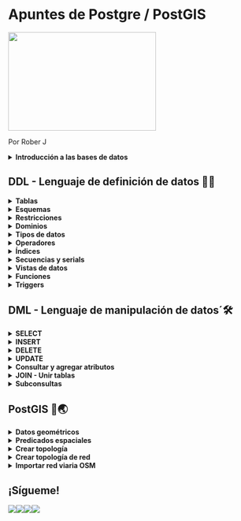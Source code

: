 # Apuntes de Postgre / PostGIS

<img src="https://programapa.files.wordpress.com/2021/07/predicados-espaciales-postgis.png" width="300" height="200" text-align: center></div>

Por Rober J

<details>
  <summary><strong>Introducción a las bases de datos</strong></summary><br>
<p>Una <strong>base de datos</strong> es un conjunto de información estructurada para poder acceder a ella fácilmente. En informática, la base de datos se almacena digitalmente y por medio de programas se accede a la información y se opera con ella. Su aspecto es el de una (o muchas) tabla:</p>
<figure ><table><thead><tr><th>Nombre del elemento</th><th >Barrio</th><th >Distrito</th><th >Fecha de instalación</th></tr></thead><tbody><tr><td >Farola</td><td >Acacias</td><td >Arganzuela</td><td >1995</td></tr><tr><td >Farola</td><td >Atocha</td><td >Arganzuela</td><td >1995</td></tr><tr><td >Buzón</td><td >Jerónimos</td><td >Retiro</td><td >2001</td></tr></tbody></table></figure>
<p>Para que la base de datos sea <strong>geográfica</strong> debe contar con información acerca de su <strong>posición </strong>en el espacio, es decir, debe representar alguna realidad territorial. Una posibilidad sería contar con dos columnas más: una para el dato de la coordenada X y otra para su coordenada Y:</p>
<figure ><table><thead><tr><th >Nombre del elemento</th><th >Barrio</th><th >Distrito</th><th >Fecha de instalación</th><th >Coordenada X</th><th>Coordenada Y</th></tr></thead><tbody><tr><td >Farola</td><td >Acacias</td><td >Arganzuela</td><td >1995</td><td >-3.704281</td><td>40.403497</td></tr><tr><td >Farola</td><td >Atocha</td><td >Arganzuela</td><td >1995</td><td >-3.692546</td><td>40.406163</td></tr><tr><td >Buzón</td><td >Jerónimos</td><td >Retiro</td><td >2001</td><td >-3.684449</td><td>40.407504</td></tr></tbody></table></figure>
<p>De este modo, con el programa adecuado es posible visualizar la información sobre un marco espacial en vez de quedarnos solo con la tabla. Bastará con conocer el sistema de referencia de las coordenadas (WGS 84 EPSG: 4326 en este caso) para que cada una de las filas se convierta en un punto posicionado en sus coordenadas, es decir, pueda <strong>representar su geometría</strong>. </p>
<p>El tamaño de las bases de datos puede ser tan grande que para  manipular la información se recurre a filtros complejos que afinen nuestras búsquedas y operaciones. En este contexto es donde suelen usarse los lenguajes de programación, tanto en programas <strong>gestores de bases de datos</strong> (SGBD) como Acess o Postgre como en Sistemas de Información Geográfica como QGIS. Entre estos lenguajes se encuentra <strong>SQL</strong>, diseñado específicamente para ser el lenguaje común de las bases de datos. </p>
<p><strong>PostgreSQL</strong>, o solo Postgre, es un software de código abierto de gestión de bases de datos que utiliza el <strong>lenguaje SQL</strong> para operar con la información, y entre sus virtudes está la de gestionar la <strong>información espacial</strong> o geometrías de los elementos almacenados en ella. </p>
<p>Para comenzar a usarlo, debemos <a rel="noreferrer noopener" href="https://www.postgresql.org/download/" target="_blank">descargarlo de su página principal</a>, familiarizarnos un poco con <strong>PgAdmin</strong>, la herramienta de Postgre que proporciona interfaz gráfica a nuestras bases de datos y desde la que se realizan la mayor parte de las operaciones, y aprender a <strong>manejar los aspectos fundamentales de SQL</strong>, los cuales trato en este post.</p>
<div ><figure ><img src="https://programapa.files.wordpress.com/2021/04/image-7.png?w=1024" alt=""  srcset="https://programapa.files.wordpress.com/2021/04/image-7.png?w=1024 1024w, https://programapa.files.wordpress.com/2021/04/image-7.png?w=150 150w, https://programapa.files.wordpress.com/2021/04/image-7.png?w=300 300w, https://programapa.files.wordpress.com/2021/04/image-7.png?w=768 768w, https://programapa.files.wordpress.com/2021/04/image-7.png 1366w" sizes="(max-width: 1024px) 100vw, 1024px" /><figcaption><em>Aspecto de pgAdmin</em></figcaption></figure>
<p>Sin embargo, para aplicar estas herramientas a la información geográfica para crear <strong>geodatabases</strong> y combinarlas con Sistemas de Información Geográfica como QGIS es necesario hacer uso de una <strong>extensión </strong>de Postgre llamada <strong>PostGIS </strong>que añade las funcionalidades necesarias para trabajar con esta clase de información y de las cuales hablo en otras entradas del blog.</p>
<div ><figure ><img loading="lazy" src="https://programapa.files.wordpress.com/2020/11/logo_square_postgis.png?w=300" alt="" width="193" height="193" srcset="https://programapa.files.wordpress.com/2020/11/logo_square_postgis.png?w=193 193w, https://programapa.files.wordpress.com/2020/11/logo_square_postgis.png?w=150 150w, https://programapa.files.wordpress.com/2020/11/logo_square_postgis.png 300w" sizes="(max-width: 193px) 100vw, 193px" /><figcaption><em>Logo oficial de PostGIS</em></figcaption></figure>
<p>Por<strong> último, la documentación oficial y otros enlaces de utilidad para Postgre, SQL y PostGIS los recopilo en el siguiente post junto a otros muchos recursos:</p>
<p><strong>⚠ Algunas cuestiones básicas como las claves primarias o la integridad de los datos aún no las he tratado en este post</strong>(proximamente)</p>
 
</details>
  
## DDL - Lenguaje de definición de datos 👷‍♀️
  
<details>
  <summary><strong>Tablas</strong></summary><br>
  
  <div ><figure ><img src="https://programapa.files.wordpress.com/2020/11/tablas.jpg?w=300" alt="" srcset="https://programapa.files.wordpress.com/2020/11/tablas.jpg?w=300 300w, https://programapa.files.wordpress.com/2020/11/tablas.jpg?w=600 600w, https://programapa.files.wordpress.com/2020/11/tablas.jpg?w=150 150w" sizes="(max-width: 300px) 100vw, 300px" /></figure>
<p >Las tablas son la estructura básica de almacenamiento de PostgreSQL y en general de los datos en las <a href="https://medium.com/@eugeniomendoza/c%C3%B3mo-saber-si-necesitas-una-base-de-datos-nosql-b6cfd5bb7d9b" target="_blank" rel="noreferrer noopener">bases de datos relacionales</a>.</p>
<p>Constan de dos elementos básicos: filas y columnas</p>
<figure ><table><thead><tr><th >ID</th><th >Elemento </th><th >Barrio</th><th >Fecha</th></tr></thead><tbody><tr><td >0001</td><td >Farola</td><td >Acacias</td><td >1995</td></tr><tr><td >0002</td><td >Farola</td><td >Atocha</td><td >1995</td></tr><tr><td >0003</td><td >Buzón</td><td >Jerónimos</td><td >2001</td></tr></tbody></table></figure>
<ul><li>Las <strong>filas </strong>son cada uno de los registros de la tabla, en este caso elementos urbanos.</li><li>Las <strong>columnas </strong>son los distintos datos que se almacenan de cada elemento, en este caso el barrio y distrito al que pertenecen junto a su fecha de instalación.</li></ul>
<p>Además las tablas cuentan también con <a rel="noreferrer noopener" href="https://programapa.wordpress.com/2020/09/24/restricciones-en-sql/" target="_blank">restricciones</a>, tanto para toda la tabla como para algunas de sus columnas.</p>
<p>Forman parte del lenguaje de definición de datos (DDL) de Postgre, es decir, de las herramientas SQL para armar la estructura de la base de datos como son también los <a href="https://programapa.wordpress.com/2020/09/22/lista-de-instrucciones-basicas-de-sql/">esquemas</a> o los <a href="https://programapa.wordpress.com/2020/11/05/dominios/">dominios</a></p>


<h3><strong>Crear tablas</strong></h3>
<p>En una base de datos PostgreSQL pueden crearse tantas tablas como se necesite. La <strong>sintaxis</strong> básica para ello es:</p>
<pre>
CREATE TABLE &#91;IF NOT EXISTS] esquema.nombre_tabla(
nombre_columna1 tipo(n) &#91;RESTRICCIÓN],
nombre_columna2 tipo(n) &#91;RESTRICCIÓN],
nombre_columna3 tipo(n) &#91;RESTRICCIÓN],
&#91;RESTRICCIÓN DE TABLA],
&#91;RESTRICCIÓN DE TABLA]
);
</pre>
<ul><li><strong>Crea una tabla</strong> especificando un nombre junto al esquema al que van a pertenecer.</li><li>Con IF NOT EXISTS comprueba que el nombre no esté repetido para poder crearla.</li><li>Entre paréntesis se especifica el nombre de la columna<em>, </em>el <a href="https://programapa.wordpress.com/2020/10/01/tipos-de-datos-en-sql/">tipo de dato</a> y su longitud (n), y las <a href="https://programapa.wordpress.com/2020/09/24/restricciones-en-sql/">restricciones</a> que tendrá cada columna o toda la tabla.</li></ul>
<p>Por ejemplo, para crear la tabla del inicio, haríamos lo siguiente: </p>
<pre>
CREATE TABLE miesquema.Urbanismo (
ID char(4) PRIMARY KEY,
Elemento varchar(15),
Barrio varchar(15),
Fecha date
);
</pre>

<h3><strong>Modificar tablas y columnas</strong></h3>
<p>Podemos cambiar las propiedades de la tabla o de algunas de sus columnas combinando ALTER TABLE con alguna sentencias según lo que queramos modificar:</p>

<h4><strong>Cambiar nombre a la tabla</strong></h4>
<pre>
ALTER TABLE &#91;IF EXISTS] tabla
 RENAME TO nuevo_nombre
</pre>
<p>IF EXISTS es opcional y evita que de error en caso de no existir la tabla (lo cual detendría toda la ejecución del código)</p>

<h4><strong>Cambiar nombre de la columna</strong></h4>
<pre>
ALTER TABLE tabla RENAME COLUMN columna TO nuevo_nombre
</pre>

<h4><strong>Asignar un nuevo esquema a la tabla</strong></h4>
<pre>
ALTER TABLE tabla SET SCHEMA nombre_esquema
</pre>

<h4>Añadir una nueva columna</h4>
<pre>
ALTER TABLE tabla ADD COLUMN nombre_columna tipo(n) &#91;RESTRICCIÓN]
</pre>
<p>Se indica su nombre, el <a href="https://programapa.wordpress.com/2020/10/01/tipos-de-datos-en-sql/">tipo de dato</a> y opcionalmente sus <a href="https://programapa.wordpress.com/2020/09/24/restricciones-en-sql/">restricciones</a></p>

<h4><strong>Eliminar columnas</strong></h4>
<pre>
ALTER TABLE tabla DROP COLUMN columna &#91;RESTRICT/CASCADE]
</pre>
<p>Con RESTRICT (por defecto) da error en caso de haber datos en las columnas.</p>
<p>CASCADE la borra aunque contenga datos.</p>

<h4><strong>Añadir y quitar expresiones asociadas a las columnas</strong></h4>
<pre>
ALTER TABLE tabla ALTER COLUMN columna SET DEFAULT expresión
</pre>

<h4><strong>Cambiar el tipo de dato que puede almacenar la columna indicada</strong></h4>
<pre>
ALTER TABLE tabla ALTER COLUMN columna &#91;SET DATA] TYPE tipo(n)
</pre>

<h4><strong>Quitar expresión de la tabla</strong></h4>
<pre>
ALTER TABLE tabla ALTER COLUMN columna DROP DEFAULT
</pre>

<h4><strong>Aceptar o no datos nulos</strong></h4>
<pre>
ALTER TABLE tabla ALTER COLUMN columna { SET / DROP } NOT NULL
</pre>

<h4><strong>Añadir una restricción para toda la tabla</strong></h4>
<pre>
ADD CONSTRAINT nombre_restricción RESTRICCIÓN
</pre>

<h4><strong>Añadir una restricción en una columna</strong></h4>
<pre>
ADD CONSTRAINT nombre_restricción RESTRICCIÓN(columna)
</pre>

<h4><strong>Borrar restricción</strong></h4>
<pre>
DROP CONSTRAINT nombre_restricción &#91; RESTRICT / CASCADE ]
</pre>
<p>Con RESTRICT (por defecto) da error en caso de haber datos dependientes de la restricción</p>
<p>CASCADE borra la restricción junto a los datos dependientes de ella</p>


<h3><strong>Borrar las tablas o su contenido</strong></h3>
<p>Se puede tanto borrar completamente una tabla como simplemente dejarla limpia usando las siguientes cláusulas:</p>

<h4><strong>Borrar una o varias tablas (separadas por comas y en ese orden)</strong></h4>
<pre>
DROP TABLE &#91;IF EXISTS] tabla &#91;, tabla2]&#91;RESTRICT / CASCADE]
</pre>
<p>Con IF EXISTS se evita error en caso de no existir.</p>
<p>Por defecto se ejecuta RESTRICT para dar error en caso de existir objetos dependientes de las tablas.</p>
<p>Si se indica CASCADE borrará todas las tablas dependientes.</p>

<h4><strong>Borrar todos los registros de la tabla sin modificar su estructura</strong></h4>
<pre>
TRUNCATE TABLE tabla &#91;RESTRICT / CASCADE]
</pre>
<p>Con RESTRICT (por defecto) se genera error en caso de existir claves externas que la hagan referencia.</p>
<p>CASCADE vacía todas las tablas conectadas por la clave externa.</p>
  
  
</details>
<details>
  <summary><strong>Esquemas</strong></summary><br>
  
  <div><figure ><img src="https://programapa.files.wordpress.com/2020/09/esquemas.jpg?w=300" alt="" srcset="https://programapa.files.wordpress.com/2020/09/esquemas.jpg?w=300 300w, https://programapa.files.wordpress.com/2020/09/esquemas.jpg?w=600 600w, https://programapa.files.wordpress.com/2020/09/esquemas.jpg?w=150 150w" sizes="(max-width: 300px) 100vw, 300px" /></figure>
<p>Los esquemas de PostgreSQL son conjuntos de datos o tablas propiedad de uno o varios usuarios de la base de datos.</p>
<p>Forman parte del lenguaje de definición de datos (DDL) de Postgre, es decir, de las herramientas SQL para crear y modificar los objetos que estructuran las bases de datos.</p>

<h3><strong>Crear un esquema</strong></h3>
<p>Basta con usar CREATE SCHEMA y asignarle un nombre:</p>
<pre>
CREATE SCHEMA nombre_esquema
</pre>

<h3><strong>Modificar un esquema</strong></h3>
<pre>
ALTER SCHEMA esquema RENAME TO nuevo_nombre
</pre>
<p>Cambiar el nombre del esquema</p>
<pre>
ALTER SCHEMA esquema OWNER TO nuevo_usuario
</pre>
<p>Cambiar el propietario del esquema</p>
<pre>
&#91;AUTHORIZATION usuario]
</pre>
<p>Especificar usuario propietario del nuevo esquema distinto al creador.</p>

<h3><strong>Borrar un esquema</strong></h3>
<pre>
DROP SCHEMA &#91;IF EXISTS] esquema &#91;RESTRICT / CASCADE]
</pre>
<p>Con IF EXISTS evitamos que se genere un error que detenga el proceso en caso de no existir el esquema.</p>
<p>Por defecto se ejecuta RESTRICT, generando un error en caso de existir información en el esquema.</p>
<p>Con CASCADE se elimina todo.</p>

  
</details>
<details>
  <summary><strong>Restricciones</strong></summary><br>
  
  <div><figure ><img src="https://programapa.files.wordpress.com/2020/09/constraints_sql-3.png?w=300" alt="" class="wp-image-3102" srcset="https://programapa.files.wordpress.com/2020/09/constraints_sql-3.png?w=300 300w, https://programapa.files.wordpress.com/2020/09/constraints_sql-3.png?w=150 150w, https://programapa.files.wordpress.com/2020/09/constraints_sql-3.png 383w" sizes="(max-width: 300px) 100vw, 300px" /></figure>
<p>Las restricciones de PostgreSQL son reglas que deben cumplir los datos para poder incorporarlos a las columnas que se encuentren bajo dicha restricción.</p>
<p>Con ellas podemos evitar que se inserten valores nulos, geometrías que no cumplan cierto estándar de calidad o datos que se excedan de los límites que les marquemos.</p>
<p>Existen restricciones que afectan a las columnas y otras que se aplican a toda una tabla.</p>

<p><a id="restriccion_columna"></a></p>
<h3><strong>Restricciones de columna</strong></h3>
<p >Afectan solo a la columna indicada.</p>
<figure ><table><tbody><tr><td>NOT NULL</td><td>No se admiten valores nulos en la columna. <br><br>Obliga a rellenar la fila con valores permitidos si quiere agregarse a la tabla.</td></tr><tr><td>UNIQUE</td><td>El dato de una celda no puede repetirse en la columna. <br><br>Funciona a modo de clave alternativa.</td></tr><tr><td>PRIMARY KEY</td><td>Establece que la columna es la clave primaria de la tabla, por lo que no podrá contener valores nulos ni valores repetidos.</td></tr><tr><td>REFERENCES <em>tabla</em>(<em>columna</em>)</td><td>Solo pueden introducirse en esa columna datos que ya existan previamente en otra <em>tabla.</em> <br><br>Si no se especifica la <em>columna </em>por defecto buscará en la otra tabla una columna con el mismo nombre que a la que se le aplica la restricción. </td></tr><tr><td>CHECK (<em>condiciones</em>)</td><td>Los valores que se introduzcan en la columna deberán cumplir las <em>condiciones </em>que se especifiquen mediante fórmulas matemáticas o lógicas booleanas (TRUE o FALE)</td></tr></tbody></table></figure>

<h3><strong>Restricciones de tabla</strong></h3>
<p >Afectan a toda la tabla o a varias de sus columnas. </p>
<figure ><table><tbody><tr><td>UNIQUE (columna1,columna2&#8230;)</td><td>No se permite que se repitan combinaciones de valores en las filas: si la fila 1 tiene valores <strong>ab </strong>la fila 2 tendrá que ser <strong>aa, bb, ba, bc&#8230; </strong>pero no <strong>ab.</strong></td></tr><tr><td>FOREIGN KEY (columna1,columna2&#8230;) REFERENCES tabla(columna1,columna2&#8230;)</td><td>Establece a las columnas indicadas como claves foráneas para otra tabla. <br><br>Si las columnas de la otra tabla se llaman igual no es necesario especificar el nombre de las columnas a las que referencia.</td></tr><tr><td>CHECK (condiciones)</td><td>La tabla debe ajustarse a las condiciones que se especifiquen mediante fórmulas matemáticas o lógicas booleanas (TRUE o FALSE)</td></tr><tr><td>PRIMARY KEY (columna1,columna2&#8230;)</td><td>Cuando queramos establecer como clave primaria una combinación de columnas, deberá usarse como restricción de tabla.</td></tr></tbody></table></figure>

<h3><strong>Crear una restricción de tabla</strong></h3>
<p>Existen dos maneras de crear una restricción:</p>
<ul><li>Añadir restricciones de tabla y de columna <a href="https://programapa.wordpress.com/2020/11/04/tablas/">en el momento de crear una tabla</a></li><li>Añadirlas posteriormente utilizando ALTER TABLE:</li></ul>

<h4><strong>Añadir restricción a una tabla</strong></h4>
<pre>
ALTER TABLE &#91; IF EXISTS ] tabla ADD CONSTRAINT nombre_restricción RESTRICCIÓN
</pre>

<h4><strong>Añadir restricción a una columna</strong></h4>
<pre>
ALTER TABLE &#91; IF EXISTS ] tabla ADD CONSTRAINT nombre_restricción RESTRICCIÓN (columna)
</pre>
<p>En ambos casos se le asigna un nombre a la restricción para poder identificarla fácilmente. Las restricciones existentes para una tabla pueden verse desde el menú lateral de pgAdmin.</p>

<h3><strong>Borrar una restricción de tabla</strong></h3>
<p>Para borrar una una restricción hay que usar la sentencia modificadora de tablas ALTER TABLE e indicar el nombre que el usuario le dio a la restricción que se va a borrar:</p>
<pre>
ALTER TABLE &#91; IF EXISTS ] tabla DROP CONSTRAINT nombre_restricción &#91; RESTRICT / CASCADE ]
</pre>
<p>Con IF EXISTS no da error en caso de no existir la tabla</p>
<p>Nombre_restricción es el nombre que el usuario le dio a la restricción</p>
<p>Con RESTRICT (por defecto) da error en caso de haber datos dependientes de la restricción. CASCADE borra la restricción junto a los datos dependientes de ella</p>
  
  
</details>
<details>
  <summary><strong>Dominios</strong></summary><br>
  
  <div ><figure ><img src="https://programapa.files.wordpress.com/2020/11/dominios.jpg?w=300" alt="" class="wp-image-2926" srcset="https://programapa.files.wordpress.com/2020/11/dominios.jpg?w=300 300w, https://programapa.files.wordpress.com/2020/11/dominios.jpg?w=600 600w, https://programapa.files.wordpress.com/2020/11/dominios.jpg?w=150 150w" sizes="(max-width: 300px) 100vw, 300px" /></figure>
<p >En PostgreSQL los dominios son <strong>conjuntos de <a href="https://programapa.wordpress.com/2020/09/24/restricciones-en-sql/">restricciones</a></strong> que se aplican a una serie de datos para adaptarlos a nuestras necesidades.</p>
<p>Forman parte del lenguaje de definición de datos (DDL) de Postgre, es decir, de las herramientas SQL para armar la estructura de la base de datos.</p>

<h3><strong>Crear dominios</strong></h3>
<pre>
CREATE DOMAIN nombre_dominio &#91;AS] tipo(n)
&#91;DEFAULT expresión]
&#91;CONSTRAINT nombre_restricción RESTRICCIÓN]
{ NOT NULL / NULL / CHECK (expresión) }
</pre>
<p><strong>Estructura para crear un nuevo dominio</strong> especificando un nombre de nuestra elección y el <a href="https://programapa.wordpress.com/2020/10/01/tipos-de-datos-en-sql/">tipo de datos</a> (float, text, date&#8230;) en el que se basará el dominio.</p>
<p>Con DEFULT establecemos la <em>expresión </em>que defina los valores por defecto de las columnas que operen bajo el nuevo dominio creado. Los valores deben coincidir con el tipo de datos especificado arriba. Si no se especifica, el valor por defecto será NULL.</p>
<p>Mediante CONSTRAINT asignamos <a href="https://programapa.wordpress.com/2020/09/24/restricciones-en-sql/">restricciones</a> y opcionalmente un nombre a la restricción de tabla.</p>
<p>Con NULL y NOT NULL se indica si se aceptan valores nulos o no (por defecto los acepta)</p>
<p>CHECK nos permite establecer una expresión booleana (verdadero o falso) para lanzar un error en caso de que no se cumplan los requisitos establecidos al actualizar un campo de acuerdo a la restricción.</p>

<h3><strong>Modificar Dominos</strong></h3>
<p>Para modificar un dominio debe combinarse ALTER DOMAIN con alguna cláusulas en función de lo que queramos modificar:</p>

<h4><strong>Indicar al dominio un nuevo valor por defecto o eliminarlo</strong></h4>
<pre>
ALTER DOMAIN dominio
 { SET DEFAULT expresión / DROP DEFAULT }
</pre>
<p>No afecta a los registros ya creados.</p>
<p>DROP DEFAULT borra el valor por defecto.</p>

<h4><strong>Borra una restricción de dominio </strong></h4>
<pre>
ALTER DOMAIN dominio
 DROP CONSTRAINT &#91; IF EXISTS ] restricción &#91; RESTRICT / CASCADE]
</pre>
<p>Da opción a que salga error si hay objetos dependientes con RESTRICT o que por el contrario los borre con CASCADE.</p>

<h4><strong>Cambiar el nombre de una restricción</strong></h4>
<pre>
ALTER DOMAIN dominio
 RENAME CONSTRAINT restricción TO nuevo_nombre
</pre>

<h4><strong>Cambia al propietario del dominio a uno nuevo, al actual o al que inicie sesión</strong></h4>
<pre>
ALTER DOMAIN dominio
 OWNER TO { nuevo_usuario / CURRENT_USER / SESSION_USER }
</pre>

<h4><strong>Cambia el que se acepten o no valores nulos</strong></h4>
<pre>
ALTER DOMAIN dominio
 { SET / DROP } NOT NULL
</pre>

<h4><strong>Añade una nueva restricción al dominio</strong> siguiendo la estructura de CREATE DOMAIN</h4>
<pre>
ALTER DOMAIN dominio
 ADD restricción
</pre>

<h4><strong>Cambia el nombre del dominio</strong></h4>
<pre>
ALTER DOMAIN dominio
 RENAME TO nuevo_nombre
</pre>

<h4><strong>Cambia el esquema al que pertenece el dominio</strong></h4>
<pre>
ALTER DOMAIN dominio
 SET SCHEMA nuevo_esquema
</pre>

<h3><strong>Borrar dominios</strong></h3>
<pre><code>DROP DOMAIN &#091; IF EXISTS ] dominio &#091;,dominio2] &#091; CASCADE / RESTRICT ]</code></pre>
<p>Se pueden borrar varios dominios separándolos por comas y en ese orden</p>
<p>Con IF EXISTS (solo en PostgreSQL) se evita error en caso de no existir.</p>
<p>Por defecto se ejecuta RESTRICT para dar error en caso de existir objetos dependientes del dominio. CASCADE borra todos los objetos dependientes del dominio.</p>
  
</details>
<details>
  <summary><strong>Tipos de datos</strong></summary><br>
  
  <div><figure ><img src="https://programapa.files.wordpress.com/2020/10/elefentesql-copia-2.jpg?w=300" alt="" class="wp-image-3113" srcset="https://programapa.files.wordpress.com/2020/10/elefentesql-copia-2.jpg?w=300 300w, https://programapa.files.wordpress.com/2020/10/elefentesql-copia-2.jpg?w=150 150w, https://programapa.files.wordpress.com/2020/10/elefentesql-copia-2.jpg 535w" sizes="(max-width: 300px) 100vw, 300px" /></figure>
<p>Cada columna en una base de datos de <strong>PostgreSQL </strong>puede almacenar un tipo de dato concreto que debe ser especificado en función de la clase de información que queramos introducir. </p>
<p>La elección del tipo de dato debe hacerse en el proceso inicial del diseño de la base de datos. Ahorrará espacio en disco, agilizará las consultas y operaciones y evitará engorrosas modificaciones a posteriori.</p>

<h3><strong>Caracteres y texto</strong></h3>
<figure ><table><thead><tr><th>Tipo</th><th>Tamaño</th><th>Descripción</th></tr></thead><tbody><tr><td>char(n)</td><td>n bytes</td><td>Reserva espacio en disco para almacenar &#8216;n&#8217; caracteres (entre 1 y 8000) según la codificación usada.</td></tr><tr><td>varchar(n)</td><td>n bytes</td><td>Almacena hasta n caracteres según la codificación sin reservar espacio para ello.</td></tr><tr><td>text</td><td>1 &#8211; 2.147.483.647 bytes</td><td>Puede almacenar texto hasta el límite en bytes permitido.</td></tr></tbody></table><figcaption><em>❗ este tipo de datos debe introducirse &#8216;entrecomillado&#8217;</em></figcaption></figure>

<h3><strong>Números enteros</strong></h3>
<figure ><table><tbody><tr><td>smallint</td><td>2 bytes</td><td>Valores entre -32.768 y 32767</td></tr><tr><td>int</td><td>4 bytes</td><td>Valores entre -2.147.483.648 y 2.147.483.647</td></tr><tr><td>bigint</td><td>8 bytes</td><td>Valores entre 2<sup>-63</sup> y  2<sup>63</sup>&nbsp;</td></tr><tr><td>serial</td><td>4 bytes</td><td>Valores autoincrementables entre -2.147.483.648 y 2.147.483.647</td></tr></tbody></table></figure>

<h3><strong>Números decimales</strong></h3>
<figure ><table><tbody><tr><td>numeric(p,s)</td><td>Variable</td><td>Almacena &#8216;p&#8217; dígitos (precisión) de los cuales &#8216;s&#8217; son decimales (escala)<br>Son valores exactos, ideales para el cálculo.</td></tr><tr><td>real</td><td>4 bytes</td><td>Almacena números reales con hasta 6 posiciones decimales.<br>Valores inexactos.</td></tr><tr><td>float8<br>double precision</td><td>8 bytes</td><td>Almacena números reales con hasta 15 posiciones decimales.<br>Valores inexactos.</td></tr></tbody></table></figure>

<h3><strong>Fechas</strong></h3>
<figure ><table><tbody><tr><td>date</td><td>4 bytes</td><td>Fechas en  calendario gregoriano</td></tr><tr><td>time</td><td>8 bytes</td><td>Almacena la hora con resolución de microsegundo</td></tr><tr><td>timestamp</td><td>8 bytes</td><td>Fecha y hora entre el 4713 a.C. y 294276 d.C. </td></tr><tr><td>timestampz</td><td>8 bytes</td><td>Fecha y hora incluyendo zona horaria entre el 4713 a.C. y 294276 d.C.</td></tr></tbody></table><figcaption><em>❗ este tipo de datos debe introducirse &#8216;entrecomillado&#8217;</em></figcaption></figure>

<h3><strong>Valores lógicos (booleanos)</strong></h3>
<figure ><table><tbody><tr><td>boolean</td><td>1 bit</td><td>Valores que se convierten a TRUE (1, yes, t, y, true) o a FALSE (0, no, f, n, false)</td></tr></tbody></table></figure>

<h3><strong>Geometrías (solo con PostGIS)</strong></h3>
<figure ><table><tbody><tr><td>geometry(tipo, SRC)</td><td>Variable</td><td>Almacena objetos geométricos simples (<em>Simple Feature</em>)<br><br>El <a href="https://programapa.wordpress.com/2020/11/06/tipos-de-datos-espaciales/">tipo</a> puede ser POINT, MULTIPOINT, LINESTRING, MULTILINESTRING, POLYGON y MULTIPOLYGON<br><br>SRC es el código del <a rel="noreferrer noopener" href="https://spatialreference.org/" target="_blank">sistema de referencia</a></td></tr><tr><td>topogeometry(tipo, SRC, tolerancia)</td><td>Variable</td><td>Almacena objetos topogeométricos<br><br>Al igual que las geometrías, su <a href="https://programapa.wordpress.com/2020/11/06/tipos-de-datos-espaciales/">tipo</a> puede ser también POINT, MULTIPOINT, LINESTRING, MULTILINESTRING, POLYGON y MULTIPOLYGON y también requieren de un <a rel="noreferrer noopener" href="https://spatialreference.org/" target="_blank">sistema de referencia</a><br><br>Sin embargo, la topogeometría requiere de una tolerancia clúster para realizar los cálculos. Su valor se dará en unidades del sistema</td></tr></tbody></table></figure>
  
</details>
<details>
  <summary><strong>Operadores</strong></summary><br>
  
  <div><figure ><img src="https://programapa.files.wordpress.com/2020/10/elefentesql-copia.jpg?w=300" alt="" class="wp-image-3110" srcset="https://programapa.files.wordpress.com/2020/10/elefentesql-copia.jpg?w=300 300w, https://programapa.files.wordpress.com/2020/10/elefentesql-copia.jpg?w=150 150w, https://programapa.files.wordpress.com/2020/10/elefentesql-copia.jpg 535w" sizes="(max-width: 300px) 100vw, 300px" /></figure>
<p>Los operadores son usados en las consultas de <strong>PostgreSQL </strong>para manipular los datos de la base de datos. Permiten filtrar la información para obtener solo los registros que necesitamos y hacer operaciones con ellos.</p>

<h3><strong>Operadores aritméticos</strong></h3>
<p>Llevan a cabo operaciones matemáticas. El resultado es siempre un número.</p>
<figure ><table><thead><tr><th>Operador</th><th>Descripción</th><th>Ejemplo</th><th>Resultado</th></tr></thead><tbody><tr><td>+</td><td>Suma</td><td>5 + 3</td><td>8</td></tr><tr><td>&#8211;</td><td>Resta</td><td>2 &#8211; 2</td><td>0</td></tr><tr><td>*</td><td>Multiplicación</td><td>7 * 3</td><td>21</td></tr><tr><td>/</td><td>División</td><td>9 / 3</td><td>3</td></tr><tr><td>^</td><td>Elevación</td><td>6 ^ 2</td><td>36 (6*6)</td></tr><tr><td>%</td><td>Módulo: resto de una división entera</td><td>20 % 3<br></td><td>2 (20/3=18)</td></tr><tr><td>|/</td><td>Raíz cuadrada</td><td>|/ 81</td><td>9 (9*9=81)</td></tr><tr><td>||/</td><td>Raíz cúbica</td><td>||/125</td><td>5 (5*5*5=125)</td></tr><tr><td>!</td><td>Factorial</td><td>4!</td><td>24 (1*2*3*4)</td></tr><tr><td>!!</td><td>Factorial (prefijo)</td><td>!!4</td><td>24 (1*2*3*4)</td></tr><tr><td>@</td><td>Valor absoluto</td><td>@ -25<br>@25</td><td>25</td></tr></tbody></table></figure>
<p>Cuando varios operadores se encuentran dentro de una misma expresión, se ejecutan siguiendo un orden, denominado <strong>precedencia de operadores</strong>:</p>
<ol><li>Lo que se encuentre entre paréntesis () </li><li>Multiplicaciones, divisiones y módulos</li><li>Sumas y restas</li><li>Izquierda a derecha cuando exista igualdad de importancia</li></ol>

<h3><strong>Operadores de comparación</strong></h3>
<p>Comprueban si dos valores son iguales o arrojan el mismo resultado. Los resultados de los operadores de comparación son valores true o false dependiendo de si se cumple la comparación o no.</p>
<figure ><table><thead><tr><th>Operador</th><th>Descripción</th><th>Ejemplo </th><th><strong>Resultado</strong></th></tr></thead><tbody><tr><td>=</td><td>Igual que </td><td>1 + 2 = 3</td><td><span class="uppercase">true</span></td></tr><tr><td>!=</td><td>Distinto que</td><td>25 != 5 * 5</td><td>FALSE</td></tr><tr><td>&lt;&gt;</td><td>Distinto que (estándar)</td><td>25 &lt;&gt; 5 * 5</td><td>FALSE</td></tr><tr><td>&lt;</td><td>Menor que</td><td>7  &lt; 10</td><td>TRUE</td></tr><tr><td>&gt;</td><td>Mayor que</td><td>7 &gt; 10</td><td>FALSE</td></tr><tr><td>&lt;=</td><td>Menor o igual que</td><td>7 &lt;= 5</td><td>FALSE</td></tr><tr><td>&gt;=</td><td>Mayor o igual que</td><td>7 &lt;= 7</td><td>TRUE</td></tr><tr><td>!&lt;</td><td>No es menor que</td><td>9 !&lt; 8</td><td>TRUE</td></tr><tr><td>!&gt;</td><td>No es mayor que</td><td>9 !&gt; 7</td><td>FALSE</td></tr></tbody></table></figure>

<h3><strong>Operadores lógicos</strong></h3>
<p>Comprueban si una o varias expresiones son verdad o no. Su resultado son valores true o false. </p>
<p>Daremos los ejemplos con una tabla hipotética con los municipios de España, su población, la provincia y la comunidad autónoma a la que pertenecen.</p>
<figure ><table><thead><tr><th>Operador</th><th>Descripción</th><th>Ejemplo </th><th>Resultado</th></tr></thead><tbody><tr><td>ALL</td><td>TRUE cuando todas las expresiones son TRUE</td><td>(provincia = Zaragoza) ALL (población &lt; 2M)</td><td>TRUE (todos los municipios de Zaragoza tienen menos de 2M de habitantes)</td></tr><tr><td>AND</td><td>TRUE si dos expresiones son TRUE</td><td>(provincia = Zamora) AND (población &gt; 1M)</td><td>FALSE (Zamora existe pero no tiene ningún municipio con 1M de habitantes)</td></tr><tr><td>ANY/SOME</td><td>TRUE para los valores que coinciden con la consulta</td><td>10000 &lt; ANY (población)</td><td>TRUE para todos los municipios con más de 10000 habitantes</td></tr><tr><td>BETWEEN</td><td>TRUE para los valores dentro de un rango</td><td>población BETWEEN 1000 AND 10000</td><td>TRUE para los municipios que tengan entre 1000 y 10000 habitantes</td></tr><tr><td>EXISTS</td><td>TRUE cuando existe el valor en la base de datos</td><td>EXISTS Teruel</td><td>TRUE (Teruel existe)</td></tr><tr><td>IN</td><td>TRUE cuando los datos de un campo se encuentran en la lista</td><td>Provincia IN (&#8216;Jaén&#8217;,&#8217;Granada&#8217;)</td><td>TRUE para todos los municipios de Jaen y Granada.</td></tr><tr><td>NOT </td><td>TRUE cuando no se cumpla la condición. Invierte operadores como LIKE, IN, BETWEEN, EXISTS, IS&#8230;</td><td>NOT (población &gt; 10000)</td><td>TRUE para todos aquellos municipios con menos de 10000 habitantes.</td></tr><tr><td>OR </td><td>TRUE cuando al menos una expresión sea verdadera</td><td>(población &gt;= 5M) OR (provincia = Madrid)</td><td>TRUE. Pese a que ningún municipio de España tiene más de 5M de habitantes, existe la provincia de Madrid.</td></tr><tr><td>IS NULL<br></td><td>TRUE cuando exista algún en el registro. Puede combinarse con NOT.</td><td>Provincia IS NOT NULL</td><td>TRUE porque todos los municipios tendrán asignada una provincia.</td></tr></tbody></table></figure>

<h3><strong>Operadores de cadenas de caracteres</strong></h3>
<p>Permiten operar con texto o cadenas de caracteres, llamadas <em>string</em> en jerga informática.</p>
<figure ><table><thead><tr><th>Operador</th><th>Descripción</th><th>Ejemplo</th><th>Resultado</th></tr></thead><tbody><tr><td>+</td><td>Concatena texto</td><td>&#8216;Corre&#8217; + &#8216;caminos&#8217;</td><td>Correcaminos</td></tr><tr><td>||</td><td>Concatena texto con otros datos que no sean text</td><td>&#8216;Valor: &#8216; || 200</td><td>Valor: 200</td></tr><tr><td>substr</td><td>Extrae subcadenas de texto indicando posiciones.</td><td>substr(&#8216;Correcaminos&#8217;, 0,1,2,3,4)</td><td>Corre</td></tr><tr><td>LIKE</td><td>Compara fragmentos de texto y devuelve TRUE en caso de coincidencia</td><td>municipio LIKE &#8216;Alm&#8217;</td><td>True para municipios que contengan &#8216;alm&#8217; en su nombre: Almería, Almunia&#8230;</td></tr></tbody></table></figure>
  
</details>
<details>
  <summary><strong>Índices</strong></summary><br>
  
  <div><figure ><img src="https://programapa.files.wordpress.com/2020/10/indices-postgresql-1.png?w=266" alt="" class="wp-image-2137" srcset="https://programapa.files.wordpress.com/2020/10/indices-postgresql-1.png 266w, https://programapa.files.wordpress.com/2020/10/indices-postgresql-1.png?w=150 150w" sizes="(max-width: 266px) 100vw, 266px" /></figure>
<p>En PostgreSQL los índices son una selección de columnas de una tabla que hacen referencia a todos sus registros. Lo que se consigue con ello es reducir los tiempos de consulta, puesto que en vez de leer toda la tabla se leerá solo el índice, y éste referenciará el resto de campos de la tabla.</p>
<p>Si por ejemplo tenemos una base de datos geográficos para el sistema inteligente de una gran ciudad (Smart City) y queremos encontrar los datos de un solo tipo de bombillas que supondrían solo un 5% del total de miles que puede haber repartidas por toda la ciudad, con un índice en base a los tipos de bombilla nuestra consulta no tendría que recorrer toda la tabla, sino que se centraría en la columna de los tipos de bombilla y a partir de ahí sacaría todos los datos de las que coincidiesen.</p>
<p>Hay que tener en cuenta que los índices <strong>ocupan espacio en disco</strong>, así que no hay que volverse loco creyendo que con muchos índices nos irá todo más rápido porque puede ir en nuestra contra, además de que deben ser actualizados.</p>

<h3><strong>Crear un índice</strong></h3>
<p>PostgreSQL crea automáticamente un índice sobre el campo asignado como Primary Key. Este índice se llamará indice primario, pero pueden crearse más índices dependiendo del campo o expresión a la que queramos tener un acceso más rápido.</p>
<p>La sintaxis para crear un índice en PostgreSQL es la siguiente:</p>
<pre>
CREATE INDEX &#91;IF NOT EXISTS] nombre_del_índice 
ON tabla USING método
(columnas o expresión) 
TABLESPACE pg_default;
</pre>
<p><strong>CREATE INDEX </strong>es la sentencia básica para crear el índice y asignarle un nombre</p>
<p><strong>IF NOT EXISTS</strong> impide que salte error en caso de existir un índice con el mismo nombre que le estamos dando</p>
<p><strong>ON </strong>especifica la tabla de la que se va a hacer el índice</p>
<p><strong>USING</strong> asigna un <strong>método </strong>de indexación a la columna seleccionada o al resultado de una expresión que definamos</p>
<p><strong>TABLESPACE</strong> identifica el lugar donde se almacenará el índice. pg_default es el predeterminado de Postgre.</p>

<h3><strong>Métodos de indexación</strong></h3>
<p>Es el algoritmo que usa PostgreSQL para crear el índice. Si no se especifica ninguno será <strong>btree </strong>por defecto, que es el más común y que se adapta a la mayoría de situaciones.</p>
<p>Para bases de datos espaciales el que más nos interesa es <strong>gist</strong>. Recomiendo echar un vistazo al <a rel="noreferrer noopener" href="https://www.postgresql.org/docs/current/indexes-types.html" target="_blank">artículo sobre indexación espacial</a> de GeoTalleres y a <a rel="noreferrer noopener" href="http://www.sigdeletras.com/2019/creacion-de-indices-con-postgresql-postgis/" target="_blank">este otro artículo</a> sobre el uso de este tipo de índice, pero en resumidas cuentas para indexar geometrías gist es más rápido que b-tree y evita que en caso de existir geometrías muy complejas se supere el tamaño máximo que permite Postgre para un índice.</p>
<p>En la documentación oficial se detallan los<a rel="noreferrer noopener" href="https://www.postgresql.org/docs/current/indexes-types.html" target="_blank"> distintos tipos o métodos de indexación.</a> </p>

<h3><strong>Usar un índice</strong></h3>
<p>Una vez creado el índice, cuando hagamos consultas sobre esa tabla el propio Postgre lo usará para recorrerla.</p>
<p>Puede comprobarse la diferencia en tiempo de procesado de usar o no un índice mediante <strong>EXPLAIN ANALYSE</strong>, una función que devuelve el plan de ejecución de una consulta sin realizarla. Bastaría con usarlo en una consulta antes de crear el índice y volverlo a usar una vez creado.</p>

<h3><strong>Borrar un índice</strong></h3>
<p>Para borrar un índice basta con usar <strong>DROP INDEX:</strong></p>
<pre>
DROP INDEX nombre_del_índice
</pre>
  
</details>
<details>
  <summary><strong>Secuencias y serials</strong></summary><br>
  <div><figure ><img src="https://programapa.files.wordpress.com/2020/10/serials_sql.jpg?w=300" alt="" class="wp-image-2275" srcset="https://programapa.files.wordpress.com/2020/10/serials_sql.jpg?w=300 300w, https://programapa.files.wordpress.com/2020/10/serials_sql.jpg?w=600 600w, https://programapa.files.wordpress.com/2020/10/serials_sql.jpg?w=150 150w" sizes="(max-width: 300px) 100vw, 300px" /></figure>
<p>Las secuencias en <strong>PostgreSQL</strong> son una herramienta para generar números enteros sin que se repita ninguno. Estos números se asignan a campos numéricos que habitualmente son clave primaria o serials.</p>
<p>Si por ejemplo inventariamos los cientos de ejemplares de árbol que puede haber en un monte no vamos a darle un nombre único a cada uno, echaríamos mano de una secuencia para que a cada árbol que metamos en la base de datos se le asigne un ID único.</p>

<h3><strong>Crear secuencias</strong></h3>
<p>La sintaxis para crear secuencias es la siguiente:</p>
<pre>
CREATE SEQUENCE nombre_secuencia
&#91;START WITH x]
&#91;INCREMENT BY n]
&#91;MAXVALUE y]
&#91;MINVALUE z]
&#91;CYCLE];
</pre>
<ul><li><strong>CREATE SEQUENCE</strong> es la sentencia para crear la secuencia y asignarle el nombre que queramos</li><li><strong>START WITH</strong> asigna un valor X de tipo entero desde el que empezar</li><li><strong>INCREMENT BY</strong> asigna un valor N de tipo entero que se sumará al anterior</li><li><strong>MAXVALUE</strong> y <strong>MINVALUE</strong> establece los valores enteros máximo y mínimo que tendrá la secuencia</li><li><strong>CYCLE</strong> señala que la secuencia se repetirá una vez llegue al máximo</li></ul>

<p>Los parámetros anteriores pueden omitirse para tomar los siguientes <strong>valores por defecto</strong>:</p>
<ul><li>START WITH 1</li><li>INCREMENT BY 1</li><li>MIN VALUE -9223372036854775808</li><li>MAX VALUE 9223372036854775807</li><li>No se repetirá una vez alcance el máximo</li></ul>
<p>Se puede <strong>conocer cuál será el siguiente valor</strong> de la secuencia con NEXTVAL y usarlo para <strong>insertarlo</strong> en un nuevo registro.</p>
<p>Averiguar el siguiente valor de una secuencia:</p>
<pre>
SELECT NEXTVAL('nombre_secuencia');
</pre>
<p>Insertar un nuevo registro en el que el valor de la primera columna será el del siguiente de la serie:</p>
<pre>
INSERT INTO tabla
VALUES (nextval('nombre_serie'), valor_columna2...);
</pre>
<p>En este ejemplo creamos una tabla con ríos en la que a cada uno se le asigna un ID en base a una serie:</p>
<pre>
CREATE TABLE rios(
ID integer DEFAULT nextval('serie'),
nombre varchar(30),
longitud numeric
)
</pre>

<h3><strong>Modificar una secuencia</strong></h3>
<p>Al modificar una sentencia solo se alteran los siguientes valores que surjan de ella, no los ya creados. La sintaxis es:</p>
<pre>
ALTER SEQUENCE nombre_secuencia
&#91;START WITH x]
&#91;INCREMENT BY n]
&#91;MAXVALUE y]
&#91;MINVALUE z]
&#91;CYCLE];
</pre>

<h3><strong>Borrar una secuencia</strong></h3>
<p>Para borrar una secuencia la sintaxis es la siguiente:</p>
<pre>
DROP SEQUENCE nombre_secuencia &#91;CASCADE];
</pre>
  
</details>
<details>
  <summary><strong>Vistas de datos</strong></summary><br>
  
  <div><figure><img src="https://programapa.files.wordpress.com/2020/10/elefante-tv.png?w=150" srcset="https://programapa.files.wordpress.com/2020/10/elefante-tv.png?w=150 150w, https://programapa.files.wordpress.com/2020/10/elefante-tv.png 271w" sizes="(max-width: 150px) 100vw, 150px" /></figure>
<p>Las vistas son una herramienta de <strong>PostgreSQL</strong> para almacenar consultas de información y visualizarlas modo de tabla virtual sin alterar en ningún momento la información de la base de datos.</p>
<p>Son muy útiles porque permiten visualizar conjuntos de datos de forma rápida sin alterar la información, permitiendo ocultarla o mostrarla según nuestra consulta. </p>
<p>También sirven para almacenar esas consultas, especialmente si son complejas, y acceder a ellas en todo momento, mejorando nuestra productividad.</p>
<p>Por último, pueden usarse para dar permisos a otros usuarios de solo visualización, evitando así que puedan modificar los datos.</p>
<p>A través de las funciones <a href="https://programapa.wordpress.com/2020/10/15/consultar-y-agregar-atributos-en-postgresql/">SELECT</a> y <a href="https://programapa.wordpress.com/2020/10/19/combinar-registros-de-tablas-diferentes-en-postgresql-con-join/">JOIN</a> entre otras podrán mostrar tanto conjuntos de filas y columnas de una taba como de varias tablas y resúmenes estadísticos. Así mismo también pueden combinarse las vistas entre sí y con otras tablas.</p>

<h3><strong>Crear vistas</strong></h3>
<p>Tan solo hay que seleccionar un conjunto de datos con <strong>CREATE VIEW</strong>:</p>
<pre>
CREATE VIEW nombre_vista as
SELECT &#91;sentencias select];
</pre>
<p>Se recomienda que los nombres de las vistas sean fácilmente identificables, añadiendo prefijos o sufijos como »vista» a la descripción de la misma.</p>
<p>Para <strong>crear una vista a partir de otra</strong> <strong>vista</strong>, bastaría con referirse a ella al momento de crearla:</p>
<pre>
CREATE VIEW nombre_vista2 as 
SELECT columna1, columna2 FROM nombre_vista1;
</pre>

<h3><strong>Visualizar datos de las vistas</strong></h3>
<p>Visualizarlo siempre que queramos con <a href="https://programapa.wordpress.com/2020/10/15/consultar-y-agregar-atributos-en-postgresql/">SELECT</a>, ya sea toda la vista o solo ciertas columnas o registros:</p>
<pre>
-- Selecciona toda la vista
SELECT * FROM nombre_vista;
-- Selecciona las columnas 1 y 2 de la vista
SELECT columna1, columna2 FROM nombre_vista;
-- Devuelve el valor máximo de la columna 3 de la vista
SELECT MAX(columna3) FROM nombre_vista;
</pre>

<h3><strong>Borrar una vista</strong></h3>
<p>Las vistas se borran con <strong>DROP VIEW</strong>:</p>
<pre>
DROP VIEW nombre_vista
</pre>
  
</details>
<details>
  <summary><strong>Funciones</strong></summary><br>
  
  <div><figure ><img src="https://programapa.files.wordpress.com/2020/10/funciones_sql-1.jpg?w=300" alt="" srcset="https://programapa.files.wordpress.com/2020/10/funciones_sql-1.jpg?w=300 300w, https://programapa.files.wordpress.com/2020/10/funciones_sql-1.jpg?w=600 600w, https://programapa.files.wordpress.com/2020/10/funciones_sql-1.jpg?w=150 150w" sizes="(max-width: 300px) 100vw, 300px" /></figure>
<p>Las funciones en <strong>PostgreSQL </strong>son sentencias predefinidas por el usuario para no tener que repetir el mismo código una y otra vez. Con una vez que sean definidas tan solo habrá que introducir en el futuro las nuevas variables que serán aplicadas a dicha función.</p>
<p>Si por ejemplo solemos consultar en nuestra geodatabase los usos de suelo de España por provincias, no será necesario andar reescribiendo o copiando y pegando la misma consulta  una y otra vez, sino que podemos definir una función en la que tan solo introduciendo el nombre de la provincia que necesitemos.</p>
<p>PostgreSQL cuenta con <strong>funciones propias</strong> que <a rel="noreferrer noopener" href="https://www.postgresql.org/docs/13/functions.html" target="_blank">se detallan en la documentación oficial</a>, entre ellas las funciones de agregado que vemos en la entrada <a href="https://programapa.wordpress.com/2020/10/15/consultar-y-agregar-atributos-en-postgresql/">consultar y agregar atributos</a>. Conocerlas evita tener que crearlas, pero en muchas ocasiones tendremos que hacerlo según nuestras necesidades.</p>

<h3><strong>Crear una función</strong></h3>
<p>La sintaxis para crear una función es la siguiente:</p>
<pre>
CREATE &#91;OR REPLACE] FUNCTION nombre_función(parametros) 
RETURNS tipo_dato
AS 'expresión' 
language sql;
</pre>
<ul><li><strong>CREATE FUNCTION</strong> es la sentencia para crear funciones</li><li><strong>OR REPLACE</strong> es opcional y permite reescribir una función ya existente que tenga el mismo nombre</li><li>Los <strong>parámetros</strong> son los nombres que se le darán a las variables de la función junto a su tipo de dato. Conviene no repetir con nombres de columna.</li><li><strong>RETURNS</strong> especifica el tipo de dato que devolverá la función.</li><li><strong>AS </strong>define la expresión o función que tomará las variables definidas en los parámetros</li><li><strong>language sql</strong> indica que la función se ha escrito en SQL. Además de SQL pueden escribirse funciones en otros lenguajes como PL/PgSQL</li></ul>

<h4><strong>Ejemplo</strong></h4>
<p>Podemos poner como ejemplo la función que seleccionaría los usos del suelo en función de la provincia. Para crearla usaríamos el siguiente código:</p>
<pre>
CREATE OR REPLACE FUNCTION usos_provincia(varchar) RETURNS varchar
AS 'SELECT usos FROM tabla_usos WHERE provincia = $1'
language sql;
</pre>
<p>&#8216;varchar&#8217; es el tipo de argumento cuyo dato es introducido por el usuario y sustituirá a $1 en el SELECT.</p>
<p>En este caso indica que el usuario deberá introducir una cadena de texto de tipo variable.</p>
<p>$1 indica que se está tomando el primer argumento de la lista, en este caso &#8216;nombre&#8217;. Es muy útil si la función requiere de varios argumentos.</p>
<p>Para <strong>usar </strong>esta función y obtener los usos en Cáceres lo haríamos de la siguiente manera:</p>
<pre>
SELECT usos_provincia('Cáceres');
</pre>

<h3><strong>Eliminar funciones</strong></h3>
<p>La sintaxis para borrarlas es:</p>
<pre>
DROP FUNCTION &#91; IF EXISTS ] nombre_función&#91;(argumentos)]&#91;CASCADE]
</pre>
<p>Los <strong>argumentos </strong>solo habría que definirlos en caso de haber creado dos funciones distintas con el mismo nombre.</p>
<p><strong>IF EXISTS</strong> evita que se genere error en caso de no existir la función</p>
<p><strong>CASCADE </strong>borrará todos los elementos que dependan de la función que se va a eliminar.</p>
  
</details>
<details>
  <summary><strong>Triggers</strong></summary><br>
  
  <div><figure ><img src="https://programapa.files.wordpress.com/2020/10/trigger-sql.jpg?w=300" srcset="https://programapa.files.wordpress.com/2020/10/trigger-sql.jpg?w=300 300w, https://programapa.files.wordpress.com/2020/10/trigger-sql.jpg?w=600 600w, https://programapa.files.wordpress.com/2020/10/trigger-sql.jpg?w=150 150w" sizes="(max-width: 300px) 100vw, 300px" /></figure>
<p>En <strong>PostgreSQL</strong>, los triggers (desencadenantes o disparadores) son códigos que se ejecutarán de forma automática cuando se produzca un evento determinado.</p>
<p>Podemos programarlos para que se ejecuten:</p>
<ul><li><strong>antes o después</strong> de una sentencia <a href="https://programapa.wordpress.com/2020/10/05/lista-de-instrucciones-basicas-en-postgresql-dml/">SELECT, INSERT, DELETE o UPDATE</a></li><li><strong>una vez por cada fila afectada </strong>por las sentencias anteriores</li></ul>

<h3><strong>Crear un trigger</strong></h3>
<p>La sintaxis para crear un trigger es la siguiente:</p>
<pre>
CREATE TRIGGER nombre_trigger {BEFORE/AFTER} {INSERT/UPDATE/DELETE}
ON tabla &#91; FOR &#91; EACH ] {ROW/STATEMENT} ]
EXECUTE PROCEDURE función(argumentos);
</pre>
<p>CREATE TRIGGER es la sentencia para crear triggers y asignarles un nombre</p>
<p>BEFORE y AFTER indican si el trigger se ejecutará antes de o después de un INSERT, UPDATE o DELETE.</p>
<p>ON es para definir la tabla a la que se aplicará el trigger</p>
<p>FOR EACH indica que se ejecutará por cada fila ROW afectada o solo una vez junto a la sentencia STATEMENT</p>
<p>Tras EXECUTE PROCEDURE se referenciará la función que se ejecutará</p>

<p>Hay que tener en cuenta que la <strong>función</strong> que se va a ejecutar:</p>
<ul><li>deberá estar definida antes de crear el trigger</li><li>debe devolver el tipo trigger</li><li>no puede tener argumentos</li><li>puede usarse en varios triggers</li><li>puede desencadenar otros triggers</li></ul>
<p>Si esta <a href="https://programapa.wordpress.com/2020/10/27/funciones/">función </a>la definimos como PL/pgSQL podremos usar las<strong> variables especiales</strong> OLD y NEW para triggers de filas (ROW)</p>
<ul><li><strong>OLD</strong> contiene la fila que había antes de usar sobre ella UPDATE o DELETE </li><li><strong>NEW</strong> contiene la fila resultado de aplicar un INSERT o UPDATE</li></ul>

<h3><strong>Ejemplo: crear función y usarla en un trigger</strong></h3>
<p>A continuación vamos a crear un trigger que se active cada vez que se vaya a borrar una fila para que en su lugar se cambien los valores a NULL:</p>

<h4><strong>1- Crear la función</strong></h4>
<pre>
CREATE OR REPLACE FUNCTION no_borrar() RETURNS TRIGGER AS $no_borrar$
DECLARE plpgsql
BEGIN
RETURN NULL;
END;
$no_borrar$
LANGUAGE plpgsql;
</pre>
<p>no_borrar() es el nombre de la función</p>
<p>Con RETURNS TRIGGER indicamos que la función se usará en un trigger</p>
<p>AS es un requisito del lenguaje para indicar de nuevo el nombre de la función entre los símbolos $ tanto al principio como al final de la función.</p>
<p>Entre BEGIN y END se encuentra el código o expresión que se ejecutará. RETURN es un valor que siempre se devolverá al usar la función. También podría usarse un UPDATE o un INSERT por ejemplo.</p>
<p>En LANGUAGE indicamos que se usa Pl/pgSQL</p>

<h4><strong>2- Crear el trigger</strong></h4>
<pre>
CREATE TRIGGER trigger_borrado BEFORE DELETE
ON municipios FOR EACH ROW
EXECUTE PROCEDURE no_borrar();
</pre>
<p>Se crea un trigger llamado <em>trigger_borrado</em> que se ejecuta antes de usar DELETE sobre una tabla llamada <em>municipios</em>.</p>
<p>El trigger ejecutará la función no_borrar() creada anteriormente por cada fila afectada por DELETE, rellenándolas con valores nulos en vez de eliminarlas.</p>

<p><a id="borrar_trigger"></a></p>
<h3><strong>Borrar un trigger</strong></h3>
<p>La sintaxis para borrar un trigger es la siguiente:</p>
<pre>
DROP TRIGGER nombre_trigger ON tabla;
</pre>
  
</details>
  
## DML - Lenguaje de manipulación de datos´🛠
  
<details>
  <summary><strong>SELECT</strong></summary><br>
  
  <p>Los resultados de SELECT consisten en nuevas tablas que contienen los registros que se ajustan a nuestra consulta: parámetros o condiciones que hemos establecido en una sentencia. Esta tabla deberá guardarse si queremos conservarla.</p>
<p>A continuación se muestran varios ejemplos de la función SELECT en los que se va añadiendo el uso de cláusulas básicas como WHERE o DISTINCT. Todas pueden combinarse entre ellas para afinar los resultados y generar búsquedas más complejas.</p>

<h4><strong>Seleccionar columnas por su nombre</strong></h4>
<pre>
SELECT columna1, columna2
 FROM tabla;
</pre>

<h4><strong>Seleccionar todas las columnas de una tabla</strong></h4>
<pre>
SELECT * FROM tabla;
</pre>

<p>Seleccionar columnas de una tabla específica creando una nueva columna llamada columna3 con los resultados de sumar 50 a una de esas columnas.</p>
<pre>
SELECT columna1, (columna2 + 50) AS columna3
FROM tabla;
</pre>
<p>Pueden crearse expresiones usando <a href="https://programapa.wordpress.com/2020/10/01/operadores-en-postgresql/">operadores</a> para generar nuevas columnas a partir de los datos existentes. </p>
<p>Deben ir entre paréntesis.</p>

<h4><strong>No mostrar valores repetidos al seleccionar columnas con DISTINCT</strong></h4>
<pre>
SELECT DISTINCT columna1, columna2
 FROM tabla;
</pre>

<h4><strong>Filtrar la información mediante expresiones con WHERE </strong></h4>
<pre>
SELECT * FROM tabla 
WHERE columna1 &lt; 100;
</pre>
<p>Deben usarse <a href="https://programapa.wordpress.com/2020/10/01/operadores-en-postgresql/">operadores</a> </p>
<p>Este ejemplo selecciona los registros de una tabla cuando en la <em>columna1 </em>el valor es inferior a 100.</p>

<h4><strong>Ordenar una selección de datos con ORDER BY</strong></h4>
<pre>
SELECT columna1, columna2
FROM tabla
ORDER BY columna2 &#91;DESC];
</pre>
<p>Si no usamos DESC se ordenan de menor a mayor</p>
<p>Si usamos DESC se ordenan de mayor a menor</p>
<p>Admite números y texto</p>
<pre>
SELECT columna1, columna2
FROM tabla
ORDER BY columna2, columna1;
</pre>
<p>En caso de existir registros con el mismo valor en la columna 2 se ordenarían según la columna 1 y sucesivamente.</p>

<h4><strong>Mostrar los x primeros resultados de una selección con LIMIT</strong></h4>
<pre>
SELECT * FROM tabla
LIMIT 100;
</pre>
<p>En este caso se mostrarían solo los 100 primeros registros</p>

<h4><strong>Obviar los primeros x resultados de una selección con OFFSET</strong></h4>
<pre>
SELECT * FROM tabla
OFFSET 50;
</pre>
<p>En este caso no se mostrarían los 50 primeros registros</p>
<pre>
SELECT * FROM tabla
LIMIT 60
OFFSET 30
</pre>
<p>Combinando LIMIT y OFFEST para este caso se seleccionarán los registros 31 al 91.</p>

<h4><strong>Orden de la cláusulas</strong></h4>
<p>El<strong> orden </strong>en el que se deben escribir las cláusulas básicas SELECT dentro de una misma sentencia es el siguiente:</p>
<ol><li>SELECT</li><li>FROM</li><li>WHERE</li><li>ORDER</li><li>LIMIT</li><li>OFFSET</li></ol>
  
</details>
<details>
  <summary><strong>INSERT</strong></summary><br>
  
  <p>Con INSERT se introduce nuevas filas en la base de datos especificando los datos nuevos y las columnas en las que se colocarán.</p>
<p>Debe prestarse especial atención a la sintaxis de los datos que introducimos: el texto debe ir entrecomillado, al igual que las fechas. Los números no deben entrecomillarse, pues los tomará como texto. </p>
<p>Si los valores que introducimos se asignan a columnas que no soportan su tipo de datos (introducimos texto en una columna para números) se generará error.</p>
<pre>
INSERT INTO tabla &#91;(columna1, columna2, columna3...)]
VALUES (valor_columna1,valor_columna2,valor_columna3...);
</pre>
<p><strong>INSERT INTO</strong> especifica el lugar donde se añadirán los nuevos registros</p>
<p>Con <strong>VALUES</strong> asignamos valores en el orden que hemos especificado con INSERT INTO</p>
<p>Si no se han especificado columnas los valores tomarán la posición original de las columnas de la tabla en la que introducimos los datos.</p>

<h4><strong>Ejemplos de inserciones</strong></h4>
<pre>
INSERT INTO parcelas (tamaño, provincia, precio_m2)
VALUES (200,'Barcelona',80);
</pre>
<p>Solo se introducen datos en las columnas indicadas, por lo que si alguna otra columna no acepta datos nulos se generará error</p>

<pre>
INSERT INTO parcelas 
VALUES ('54548GL',200,'Barcelona',80);
</pre>
<p>En este caso se introducen datos en todas las columnas según su orden</p>
<p>El primer dato sería un identificador para la parcela de <a href="https://programapa.wordpress.com/2020/10/01/tipos-de-datos-en-sql/">tipo char(7)</a> por lo que debe ir entrecomillado</p>

<pre>
INSERT INTO parcelas
VALUES ('54548GL',200,'Barcelona',80),
       ('65882GL',520,'Tarragona',NULL);
</pre>
<p>Puede introducirse varios registros a la vez</p>
<p>Si no se quiere introducir datos para alguna columna en un registro concreto y la columna lo permite se puede especificar con NULL</p>
  
</details>
<details>
  <summary><strong>DELETE</strong></summary><br>
  
  <p>DELETE selecciona columnas al igual que SELECT pero lo que hace es borrarlas.</p>
<pre>
DELETE FROM tabla
</pre>
<ul><li>Elimina toda la tabla</li></ul>
<p>Podemos añadir cláusulas como WHERE para eliminar selectivamente los datos:</p>
<pre>
DELETE parcelas WHERE tamaño_m2 &lt; 1000 AND provincia = 'Salamanca'
</pre>
<ul><li>Elimina los registros de la tabla parcelas aquellas parcelas de Salamanca que tengan menos de 1000 metros cuadrados.</li></ul>
  
</details>
<details>
  <summary><strong>UPDATE</strong></summary><br>
  
  <p>UPDATE actualiza el valor de los registros seleccionados con nuevos valores.</p>
<p>La sintaxis básica de<strong> UPDATE </strong>es seleccionar una tabla y definir una expresión después de<strong> SET </strong>indicando columnas a actualizar y los nuevos valores que tendrán:</p>
<pre>
UPDATE tabla SET &#91;expresión]
</pre>

<h4><strong>Ejemplos de actualización de registros</strong></h4>
<pre>
UPDATE parcelas
SET valor_m2 = 5
WHERE tipo = 'rural' AND provincia = 'Córdoba'
</pre>
<p>Actualiza el valor del m2 a 5€ cuando la parcela se encuentra en la provincia de Córdoba y está catalogada como rural</p>

<pre>
UPDATE parcelas SET valor_m2 = valor_m2 * 1.03
</pre>
<p>Aumenta el valor del m2 de las parcelas un 3% multiplicando su valor por 1.03</p>
  
</details>
<details>
  <summary><strong>Consultar y agregar atributos</strong></summary><br>
  
  <div><figure ><img src="https://programapa.files.wordpress.com/2020/10/postgre_consultas-2.png?w=243" srcset="https://programapa.files.wordpress.com/2020/10/postgre_consultas-2.png 243w, https://programapa.files.wordpress.com/2020/10/postgre_consultas-2.png?w=150 150w" sizes="(max-width: 243px) 100vw, 243px" /></figure>
<p>En <strong>PostgreSQL</strong> las sentencias SELECT se utilizan para extraer información de la base de datos y generar tablas nuevas. Es parte de lo que se conoce como DML o Data Manipulation Language que introducimos en el post sobre<em> <a rel="noreferrer noopener" href="https://programapa.wordpress.com/2020/10/05/lista-de-instrucciones-basicas-en-postgresql-dml/" target="_blank">Select, Insert, Delete y Update</a>.</em> </p>
<p>Aquí veremos <strong>cláusulas específicas de SELECT para agregar datos</strong>. Son <a href="https://programapa.wordpress.com/2020/10/27/funciones/">funciones</a> que generan resultados únicos a partir de los valores que se encuentren en filas distintas, haciendo operaciones matemáticas sobre ellos o agrupándolos.</p>
<p>A continuación tenéis ejemplos de código SQL describiendo las cláusulas de agregación de datos empleadas con una hipotética tabla llamada  <em>tabla_arbolado</em> que cuenta con las columnas id, especie, altura_m, podas y nidos_aves.</p>

<h3><strong>Ejemplos de agregación de atributos</strong></h3>
<pre>
SELECT especie FROM tabla_arbolado GROUP BY especie;
</pre>
<p><strong>GROUP BY</strong> genera una nueva columna que agrupa todas las filas en valores únicos.</p>
<p>En este caso se han agrupado todos los árboles inventariados de un parque según su especie. A diferencia de DISTINCT, cada grupo (especie) se encuentra unido a los registros que aglutina (árboles), permitiendo operar con ellos para obtener estadísticas.</p>

<pre>
SELECT especie FROM tabla_arbolado GROUP BY especie,
HAVING altura_m &gt; 10;
</pre>
<p><strong>HAVING </strong>filtra los resultados de los grupos creados con GOUP BY.</p>
<p>Siguiendo con el ejemplo anterior, el resultado final será la agrupación de árboles por especie que midan más de 10 metros.</p>

<pre>
SELECT AVG(altura_m) FROM tabla_arbolado;
</pre>
<p><strong>AVG</strong> devuelve la media de los valores numéricos de la columna indicada.</p>
<p>En este caso obtendríamos la altura media de todos los árboles de la tabla arbolado.</p>

<pre>
SELECT COUNT(id_arbol) FROM tabla_arbolado';
SELECT COUNT(id_arbol) AS recuento_acacias FROM tabla_arbolado WHERE especie = 'acacia';
</pre>
<p><strong>COUNT</strong> devuelve el número de filas que cumplen la condición indicada.</p>
<p>En el primer caso nos diría cuántos árboles hay en el parque.</p>
<p>En el segundo caso obtendríamos el número de acacias del parque.</p>

<pre>
SELECT MAX(altura_m) FROM tabla_arbolado;
</pre>
<p><strong>MAX</strong> devuelve el valor máximo de la columna seleccionada.</p>
<p>En este caso nos diría cuántos metros mide el árbol más alto del parque.</p>

<pre>
SELECT MIN(podas) FROM tabla_arbolado;
</pre>
<p><strong>MIN</strong> devuelve el valor mínimo de la columna seleccionada.</p>
<p>En este caso nos diría cuál es el menor número de podas que ha tenido algún árbol en el parque.</p>

<pre>
SELECT SUM(nidos_aves) FROM tabla_arbolado;
</pre>
<p><strong>SUM</strong> devuelve la suma de los valores numéricos de una columna seleccionada.</p>
<p>En este caso nos diría el número total de nidos de pájaro que se han descubierto en el parque.</p>

<pre>
SELECT ARRAY_AGG(especie) FROM tabla_arbolado;
</pre>
<p><strong>ARRAY_AGG</strong> crea una lista con los valores de la columna indicada, incluyendo los nulos.</p>
<p>En este ejemplo obtendríamos una lista con todas las especies existentes en el arbolado del parque.</p>

<p>Las cláusulas anteriores son combinables entre si, pudiendo hacer <strong>selecciones más complejas</strong>:</p>
<pre>
SELECT especie, COUNT(nidos_aves) AS recuento_nidos, 
COUNT(podas) AS recuento_podas FROM tabla_arbolado 
GROUP BY nombre 
ORDER BY recuento_nidos DESC;
</pre>
<p>Con este código obtendríamos el número de nidos de ave y de podas que se han encontrado en cada una de las especies, ordenado de mayor a menor número de nidos.</p>
  
</details>
<details>
  <summary><strong>JOIN - Unir tablas </strong></summary><br>
  
  <div><figure ><img src="https://programapa.files.wordpress.com/2020/10/join.png?w=300" srcset="https://programapa.files.wordpress.com/2020/10/join.png?w=300 300w, https://programapa.files.wordpress.com/2020/10/join.png?w=150 150w, https://programapa.files.wordpress.com/2020/10/join.png 495w" sizes="(max-width: 300px) 100vw, 300px" /></figure>
<p>Las bases de datos en <strong>PostgreSQL </strong>suelen estar formadas por varias tablas como consecuencia del diseño lógico en el proceso inicial de su creación.</p>
<p>En ocasiones necesitamos que la información dispersa en varias tablas se muestre unida en nuevas tablas, permitiendo ver la relación entre los datos y operar con ellos fácilmente. Para realizar esto en PostgreSQL se utilizan las sentencias JOIN.</p>

<h3><strong>CROSS JOIN</strong></h3>
<p>Esta sentencia une cada fila de la primera tabla con cada fila de la segunda tabla. Generará por tanto una nueva tabla con el número de filas resultado de multiplicar el número de filas de la tabla 1 por el número de filas de la tabla 2:</p>
<div ><figure ><img loading="lazy" src="https://programapa.files.wordpress.com/2020/10/crossjoin.png?w=526" width="319" height="332" srcset="https://programapa.files.wordpress.com/2020/10/crossjoin.png?w=319 319w, https://programapa.files.wordpress.com/2020/10/crossjoin.png?w=144 144w, https://programapa.files.wordpress.com/2020/10/crossjoin.png?w=288 288w, https://programapa.files.wordpress.com/2020/10/crossjoin.png 526w" sizes="(max-width: 319px) 100vw, 319px" /></figure>
<p>Si tuviésemos dos tablas, una con las provincias de España y otra con una lista de categorías de usos del suelo, obtendríamos una nueva tabla en la que cada fila correspondería a una provincia y un uso del suelo.</p>
<p>Las columnas que contendría la nueva tabla se especifica en SELECT. En el siguiente caso se añadirían las columnas Nombre y Uso:</p>
<pre>
SELECT provincias.Nombre, usos_del_suelo.Uso 
FROM provincias, usos_del_suelo;
</pre>
<pre>
SELECT provincias.Nombre, usos_del_suelo.Uso
FROM provincias
CROSS JOIN usos_del_suelo;
</pre>
<p>Resultado:</p>
<figure><table><thead><tr><th>Nombre</th><th>Uso</th></tr></thead><tbody><tr><td>Almería</td><td>Cultivo</td></tr><tr><td>Almería</td><td>Industrial</td></tr><tr><td>Almería</td><td>Forestal</td></tr><tr><td>Albacete</td><td>Cultivo</td></tr><tr><td>Albacete</td><td>Industrial</td></tr><tr><td>Albacete</td><td>Forestal</td></tr></tbody></table></figure>

<h3><strong>INNER JOIN</strong></h3>
<div ><figure ><img loading="lazy" src="https://programapa.files.wordpress.com/2020/10/inner-join.png?w=337" width="182" height="127" srcset="https://programapa.files.wordpress.com/2020/10/inner-join.png?w=182 182w, https://programapa.files.wordpress.com/2020/10/inner-join.png?w=150 150w, https://programapa.files.wordpress.com/2020/10/inner-join.png?w=300 300w, https://programapa.files.wordpress.com/2020/10/inner-join.png 337w" sizes="(max-width: 182px) 100vw, 182px" /></figure>
<p>Con INNER JOIN lo que hacemos es unir en una misma fila aquellos registros de las tablas seleccionadas que compartan un atributo en común.</p>
<p>Pongamos que tenemos dos tablas, una con las provincias y otra con municipios. La de provincias tiene una columna ID con un identificador único para cada una y la de municipios tiene una columna con el código de la provincia en la que están. </p>
<p>Al hacer el INNER JOIN obtendríamos una nueva tabla en la que cada fila almacenaría tanto el nombre de la provincia como el del municipio. Debe indicarse qué columna de la primera tabla corresponde a la de la segunda, pudiendo hacer uso de abreviaturas (j y k para este ejemplo).</p>
<p>Las columnas que contendría la nueva tabla se especifica en SELECT. En el siguiente caso se añadirían todas las columnas al usar el asterisco (*):</p>
<pre>
SELECT * FROM provincias j 
INNER JOIN municipios k
ON j.ID = k.ID_prov;
</pre>
<p>INNER JOIN es el JOIN por defecto, por lo que puede prescindirse de escribir JOIN</p>
<pre>
SELECT * FROM provincias j 
JOIN municipios k
ON j.ID = k.ID_prov;
</pre>
<p>Resultado:</p>
<figure><table><thead><tr><th>ID</th><th>Prov</th><th>ID_Prov</th><th>Municipio</th></tr></thead><tbody><tr><td>1</td><td>Almería</td><td>1</td><td>Níjar</td></tr><tr><td>1</td><td>Almería</td><td>1</td><td>Gádor</td></tr><tr><td>1</td><td>Almería</td><td>1</td><td>Aguadulce</td></tr><tr><td>2</td><td>Albacete</td><td>2</td><td>Tinajeros</td></tr><tr><td>2</td><td>Albacete</td><td>2</td><td>Barrax</td></tr><tr><td>2</td><td>Albacete</td><td>2</td><td>Argamasón</td></tr></tbody></table></figure>

<h3><strong>OUTER JOIN</strong></h3>
<p>Une las tablas incluyendo las filas que no estén unidas por campos en común. Ello hace que se generen campos nulos, pero permite ver si hay registros en una tabla que no guardan la relación que deberían con la otra. </p>
<p>Hay tres tipos según qué tabla queremos que una todas sus filas:</p>
<h4><strong>LEFT OUTER JOIN </strong></h4>
<div><figure ><img loading="lazy" src="https://programapa.files.wordpress.com/2020/10/left-join.png?w=337" width="198" height="138" srcset="https://programapa.files.wordpress.com/2020/10/left-join.png?w=198 198w, https://programapa.files.wordpress.com/2020/10/left-join.png?w=150 150w, https://programapa.files.wordpress.com/2020/10/left-join.png?w=300 300w, https://programapa.files.wordpress.com/2020/10/left-join.png 337w" sizes="(max-width: 198px) 100vw, 198px" /></figure>
<p>Genera una nueva tabla uniendo todas las filas de la primera tabla, aunque muchas de ellas no guarden relación con un campo en común con la otra.</p>
<p>Por ejemplo, si tenemos una primera tabla con las provincias de España y su ID, y otra con las inundaciones de España durante 2019 con el ID de la provincia en el que se originaron, al hacer el LEFT JOIN obtendríamos una tabla en la que conservaríamos las provincias en las que no se han producido inundaciones:</p>
<pre>
SELECT * FROM provincias j 
LEFT &#91;OUTER] JOIN inundacion_2019 k
ON j.ID = k.ID_prov;
</pre>
<ul><li>No es necesario escribir el OUTER</li><li>Las columnas que contendría la nueva tabla se especifica en SELECT. En este caso se añadirían todas las columnas al usar el asterisco (*)</li></ul>
<p>Resultado:</p>
<figure><table><thead><tr><th>ID</th><th>Prov</th><th>ID_Prov</th><th>Inundado</th></tr></thead><tbody><tr><td>1</td><td>Almería</td><td>1</td><td>Níjar</td></tr><tr><td>2</td><td>Murcia</td><td>2</td><td>San Javier</td></tr><tr><td>2</td><td>Murcia</td><td>2</td><td>Totana</td></tr><tr><td>2</td><td>Murcia</td><td>2</td><td>Torre Pacheco</td></tr><tr><td>3</td><td>Alicante</td><td>3</td><td>San Miguel de Salinas</td></tr><tr><td>3</td><td>Alicante</td><td>3</td><td>Pilar de la Horadada</td></tr><tr><td>4</td><td>Las Palmas</td><td>NULL</td><td>NULL</td></tr><tr><td>5</td><td>Santa Cruz</td><td>NULL</td><td>NULL</td></tr></tbody></table></figure>

<h4><strong>RIGHT OUTER JOIN </strong></h4>
<div ><figure ><img loading="lazy" src="https://programapa.files.wordpress.com/2020/10/right-join.png?w=337" width="209" height="146" srcset="https://programapa.files.wordpress.com/2020/10/right-join.png?w=209 209w, https://programapa.files.wordpress.com/2020/10/right-join.png?w=150 150w, https://programapa.files.wordpress.com/2020/10/right-join.png?w=300 300w, https://programapa.files.wordpress.com/2020/10/right-join.png 337w" sizes="(max-width: 209px) 100vw, 209px" /></figure>
<p>Hace lo mismo pero son las filas de la segunda tabla las que son todas unidas a las de la primera.</p>
<p>Usando el ejemplo anterior, si hiciésemos RIGHT JOIN solo obtendríamos de la tabla de provincias aquellas en las que se han producido inundaciones, conservando todos los registros sobre inundaciones (incluiría así a Ceuta y Melilla, que son Ciudades Autónomas):</p>
<pre>
SELECT * FROM provincias j 
RIGHT &#91;OUTER] JOIN inundacion_2019 k
ON j.ID = k.ID_prov;
</pre>
<ul><li>No es necesario escribir el OUTER</li><li>Las columnas que contendría la nueva tabla se especifica en SELECT. En este caso se añadirían todas las columnas al usar el asterisco (*)</li></ul>
<p>Resultado:</p>
<figure><table><thead><tr><th>ID</th><th>Prov</th><th>ID_Prov</th><th>Inundado</th></tr></thead><tbody><tr><td>1</td><td>Almería</td><td>1</td><td>Níjar</td></tr><tr><td>2</td><td>Murcia</td><td>2</td><td>San Javier</td></tr><tr><td>2</td><td>Murcia</td><td>2</td><td>Totana</td></tr><tr><td>2</td><td>Murcia</td><td>2</td><td>Torre Pacheco</td></tr><tr><td>3</td><td>Alicante</td><td>3</td><td>San Miguel de Salinas</td></tr><tr><td>3</td><td>Alicante</td><td>3</td><td>Pilar de la Horadada</td></tr><tr><td>NULL</td><td>NULL</td><td>0</td><td>Ceuta</td></tr><tr><td>NULL</td><td>NULL</td><td>0</td><td>Melilla</td></tr></tbody></table></figure>

<h4><strong>FULL OUTER JOIN</strong></h4>
<div ><figure ><img loading="lazy" src="https://programapa.files.wordpress.com/2020/10/full-join.png?w=337" alt="" class="wp-image-1844" width="219" height="153" srcset="https://programapa.files.wordpress.com/2020/10/full-join.png?w=219 219w, https://programapa.files.wordpress.com/2020/10/full-join.png?w=150 150w, https://programapa.files.wordpress.com/2020/10/full-join.png?w=300 300w, https://programapa.files.wordpress.com/2020/10/full-join.png 337w" sizes="(max-width: 219px) 100vw, 219px" /></figure>
<p> Crea una nueva tabla con todas las filas de las tablas a unir:</p>
<pre>
SELECT * FROM provincias j 
FULL &#91;OUTER] JOIN inundacion_2019 k
ON j.ID = k.ID_prov;
</pre>
<ul><li>No es necesario escribir el OUTER</li><li>Las columnas que contendría la nueva tabla se especifica en SELECT. En este caso se añadirían todas las columnas al usar el asterisco (*)</li></ul>
<p>Resultado:</p>
<figure><table><thead><tr><th>ID</th><th>Prov</th><th>ID_Prov</th><th>Inundado</th></tr></thead><tbody><tr><td>1</td><td>Almería</td><td>1</td><td>Níjar</td></tr><tr><td>2</td><td>Murcia</td><td>2</td><td>San Javier</td></tr><tr><td>2</td><td>Murcia</td><td>2</td><td>Totana</td></tr><tr><td>2</td><td>Murcia</td><td>2</td><td>Torre Pacheco</td></tr><tr><td>3</td><td>Alicante</td><td>3</td><td>San Miguel de Salinas</td></tr><tr><td>3</td><td>Alicante</td><td>3</td><td>Pilar de la Horadada</td></tr><tr><td>4</td><td>Las Palmas</td><td>NULL</td><td>NULL</td></tr><tr><td>5</td><td>Santa Cruz</td><td>NULL</td><td>NULL</td></tr><tr><td>NULL</td><td>NULL</td><td>0</td><td>Ceuta</td></tr><tr><td>NULL</td><td>NULL</td><td>0</td><td>Melilla</td></tr></tbody></table></figure>

<h4><strong>JOINS MÚLTIPLES</strong></h4>
<div ><figure ><img loading="lazy" src="https://programapa.files.wordpress.com/2020/10/join-multiples.png?w=562" alt="" class="wp-image-1846" width="353" height="155" srcset="https://programapa.files.wordpress.com/2020/10/join-multiples.png?w=353 353w, https://programapa.files.wordpress.com/2020/10/join-multiples.png?w=150 150w, https://programapa.files.wordpress.com/2020/10/join-multiples.png?w=300 300w, https://programapa.files.wordpress.com/2020/10/join-multiples.png 562w" sizes="(max-width: 353px) 100vw, 353px" /></figure>
<p>Para unir más de dos tablas deben encadenarse un JOIN con otro. El primer JOIN une la primera y la segunda tabla. El segundo une ese resultado con una tercera tabla, el tercero unirá ese resultado con una cuarta tabla y así sucesivamente.</p>
<p>Como ejemplo, podríamos unir al FULL JOIN del ejemplo anterior una tercera tabla con la lista de municipios que han recibido ayudas para la reparación de los daños:</p>
<pre>
SELECT * 
FROM provincias j 
FULL &#91;OUTER] JOIN inundacion_2019 k
ON j.ID = k.ID_prov
LEFT JOIN ayudas f
ON k.Inundado = f.Ayuda;
</pre>
<p>Resultado:</p>
  
</details>
<details>
  <summary><strong>Subconsultas</strong></summary><br>
  
  <div><figure ><img src="https://programapa.files.wordpress.com/2020/10/subconsultas.jpg?w=300" srcset="https://programapa.files.wordpress.com/2020/10/subconsultas.jpg?w=300 300w, https://programapa.files.wordpress.com/2020/10/subconsultas.jpg?w=600 600w, https://programapa.files.wordpress.com/2020/10/subconsultas.jpg?w=150 150w" sizes="(max-width: 300px) 100vw, 300px" /></figure>
<p>En ocasiones necesitamos hacer consultas en <strong>PostgreSQL</strong> que por su complejidad nos obligan a escribir códigos largos, teniendo que dividirlo en varias partes según el procedimiento lógico que nos haga llegar al resultado que esperamos.</p>
<p>En vez de encadenar instrucciones dependientes unas de otras se puede <strong>simplificar</strong> el proceso anidando una consulta dentro de otra, es decir, creando <strong>subconsultas</strong>.</p>
<p>Las subconsultas son sentencias SELECT metidas entre paréntesis () dentro de otras <a href="https://programapa.wordpress.com/2020/10/05/lista-de-instrucciones-basicas-en-postgresql-dml/">sentencias SELECT, INSERT, DELETE y UPDATE</a>. </p>
<p>A continuación tienes los <strong>distintos tipos de subconsultas</strong> que existen. Les acompañarán ejemplos tomando como base una tabla ficticia en la que se almacenan municipios con su nombre, superficie, altitud media, población y provincia a la que pertenecen.</p>
<p>El <a href="https://programapa.wordpress.com/2020/10/01/operadores-en-postgresql/">operador</a> siempre debe escogerse con cuidado dependiendo del resultado que queramos obtener con la subconsulta. Si el resultado esperado es un único valor o registro usaremos los operadores aritméticos o de comparación, pero si vamos a obtener varios valores habrá que echar mano de los operadores lógicos.</p>

<h3><strong>Subconsulta como expresión</strong></h3>
<p>Selecciona datos a partir de otra selección.</p>
<pre>
SELECT columna 
FROM tabla 
WHERE columna OPERADOR (subconsulta);
</pre>

<h4><strong>Ejemplos</strong></h4>
<pre>
SELECT nombre
FROM municipios
WHERE superficie &gt; ALL (SELECT superficie FROM municipios
WHERE provincia = 'León' OR población &gt; 10000 );
</pre>
<p>Listaríamos los municipios cuya superficie es mayor que la superficie de cualquier municipio de la provincia de León o que su población supere los 10000 habitantes.</p>

<pre>
SELECT nombre
FROM municipios
WHERE altitud &lt; ANY (SELECT altitud FROM municipios
WHERE provincia = 'Huelva');
</pre>
<p>Seleccionaríamos los municipios cuya altitud media sea inferior a la que tenga cualquier municipio de la provincia de Huelva.</p>

<pre>
SELECT nombre
FROM municipios
WHERE provincia IN (SELECT provincia FROM municipios
GROUP BY provincia 
ORDER BY SUM(población) DESC
LIMIT 5);
</pre>
<p>Averiguaríamos cuáles son los municipios de las 5 provincias más pobladas.</p>
<p>IN compara la provincia a la que pertenece cada municipio con las 5 provincias que obtienen un valor más alto al sumar los valores de población de sus municipios.</p>

<h3><strong>Subconsultas como tabla</strong></h3>
<p>En este caso se usa una subconsulta para filtrar la fuente de información sobre la que se hará la consulta principal. Para ello, se usa justo después de FROM.</p>
<pre>
SELECT columna 
FROM (subconsulta_tabla1)
JOIN tabla2;
</pre>
<p>Este tipo de subconsulta resulta útil, por ejemplo, cuando vas a realizar un <a href="https://programapa.wordpress.com/2020/10/19/combinar-registros-de-tablas-diferentes-en-postgresql-con-join/">JOIN</a>, ya que así los datos se procesarían más rápido.</p>

<h4><strong>Ejemplo</strong></h4>
<pre>
SELECT nombre FROM (SELECT nombre, población FROM municipios) 
WHERE población &gt; 5000 
</pre>
<p>Hemos seleccionado los municipios con más de 5000 habitantes cargando solo las dos columna que íbamos a usar: nombre y población.</p>

<h3><strong>Subconsultas correlacionadas</strong></h3>
<pre>
SELECT (subconsulta1)(subconsulta2)
FROM tabla
WHERE columna OPERADOR (expresión);
SELECT columna
FROM tabla
WHERE columna OPERADOR (subconsulta con función_agregado);
</pre>
<p>Una de las consultas o subconsultas sobre una tabla dependen del resultado de otra consulta sobre esa misma tabla.</p>
<p>En el primer caso lo establecido en la subconsulta 1 sería necesario para llevar a cabo la subconsulta 2.</p>
<p>En el segundo caso la subconsulta contendría una función de agregado cuyo resultado alimentaría a la consulta principal.</p>

<h4><strong>Ejemplo</strong></h4>
<pre>
SELECT nombre 
FROM municipios
WHERE altitud &gt; (SELECT AVG(altitud) FROM municipios);
</pre>
<p>Obtendríamos los nombres de los municipios cuya altitud supera a la media de altitud de todos los municipios.</p>
<p>La altitud media es un dato que no conocemos pero que tampoco ha sido necesario que lo calculáramos previamente porque se ha utilizado la función de agregado AVG (calcula la media aritmética)</p>
  
</details>
  
## PostGIS 🐘🌏

<details>
  <summary><strong>Datos geométricos</strong></summary><br>
  
  </details>
  
<details>
  <summary><strong>Predicados espaciales</strong></summary><br>
  
  </details>
  
<details>
  <summary><strong>Crear topología</strong></summary><br>
  
  </details>
  
<details>
  <summary><strong>Crear topología de red</strong></summary><br>
  
  </details>
  
  <details>
  <summary><strong>Importar red viaria OSM</strong></summary><br>
  
  </details>

## ¡Sígueme!
[![](https://img.shields.io/badge/@progra_mapa-white?style=for-the-badge&labelColor=blue&logo=Twitter&logoColor=white)](https://twitter.com/progra_mapa)[![](https://img.shields.io/badge/PrograMapa-grey?style=for-the-badge&logo=wordpress)](https://programapa.wordpress.com)[![](https://img.shields.io/badge/Roberto-blue?style=for-the-badge&logo=linkedin)](https://linkedin.com/in/robertojl)[![](https://img.shields.io/badge/@progra_mapa-white?style=for-the-badge&logo=instagram)](https://instagram.com/progra_mapa)
